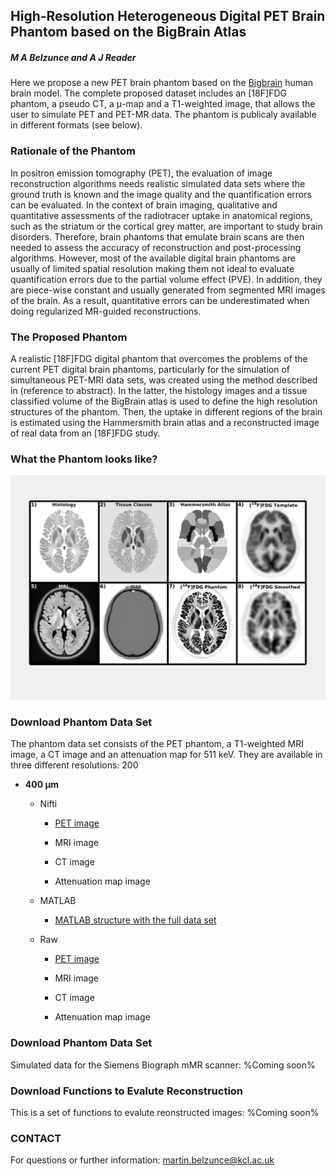 ## High-Resolution Heterogeneous Digital PET Brain Phantom based on the BigBrain Atlas 
##### M A Belzunce and A J Reader

Here we propose a new PET brain phantom based on the [Bigbrain](https://bigbrain.loris.ca/main.php) human brain model. The complete proposed dataset includes an [18F]FDG phantom, a pseudo CT, a μ-map and a T1-weighted image, that allows the user to simulate PET and PET-MR data. The phantom is publicaly available in different formats (see below). 
<!---
A set of simulated scans for the Siemens Biograph mMR scanner is also available for different noise levels.
-->


### Rationale of the Phantom 
In positron emission tomography (PET), the evaluation of image reconstruction algorithms needs realistic simulated data sets where the ground truth is known and the image quality and the quantification errors can be evaluated. In the context of brain imaging, qualitative and quantitative assessments of the radiotracer uptake in anatomical regions, such as the striatum or the cortical grey matter, are important to study brain disorders. Therefore, brain phantoms that emulate brain scans are then needed to assess the accuracy of reconstruction and post-processing algorithms. However, most of the available digital brain phantoms are usually of limited spatial resolution making them not ideal to evaluate quantification errors due to the partial volume effect (PVE). In addition, they are piece-wise constant and usually generated from segmented MRI images of the brain. As a result, quantitative errors can be underestimated when doing regularized MR-guided reconstructions.

### The Proposed Phantom
A realistic [18F]FDG digital phantom that overcomes the problems of the current PET digital brain phantoms, particularly for the simulation of simultaneous PET-MRI data sets, was created using the method described in (reference to abstract). In the latter, the histology  images and a tissue classified volume of the BigBrain atlas is used to define the high resolution structures of the phantom. Then, the uptake in different regions of the brain is estimated using the Hammersmith brain atlas and a reconstructed image of real data from an [18F]FDG study.

### What the Phantom looks like?

![Phantom](images/phantom_images.png)

### Download Phantom Data Set
The phantom data set consists of the PET phantom, a T1-weighted MRI image, a CT image and an attenuation map for 511 keV. They are available in three different resolutions: 200 
<!---
* **100 &#181;m**

    - Nifti
    
        - PET image:
        
        - MRI image:
        
        - CT image:
        
        - Attenuation map image:
        
    - MATLAB
    
        - MATLAB structure with the full data set:
        
    - Raw
    
        - PET image:
        
        - MRI image:
        
        - CT image:
        
        - Attenuation map image:
-->         
* **400 &#181;m**

    - Nifti
    
        - [PET image](https://doi.org/10.5281/zenodo.1190597)
        
        - MRI image
        
        - CT image
        
        - Attenuation map image
        
    - MATLAB
    
        - [MATLAB structure with the full data set](https://doi.org/10.5281/zenodo.1190597)
        
    - Raw
    
        - [PET image](https://doi.org/10.5281/zenodo.1190597)
        
        - MRI image
        
        - CT image
        
        - Attenuation map image
<!---        
* **1 mm**

    - Nifti
    
        - PET image:
        
        - MRI image:
        
        - CT image:
        
        - Attenuation map image:
        
    - MATLAB
    
        - MATLAB structure with the full data set:
        
    - Raw
    
        - PET image:
        
        - MRI image:
        
        - CT image:
        
        - Attenuation map image:
-->
### Download Phantom Data Set
Simulated data for the Siemens Biograph mMR scanner:
%Coming soon%

### Download Functions to Evalute Reconstruction
This is a set of functions to evalute reonstructed images:
%Coming soon%

### CONTACT
For questions or further information:
<a href="martin.belzunce@kcl.ac.uk">martin.belzunce@kcl.ac.uk</a>
